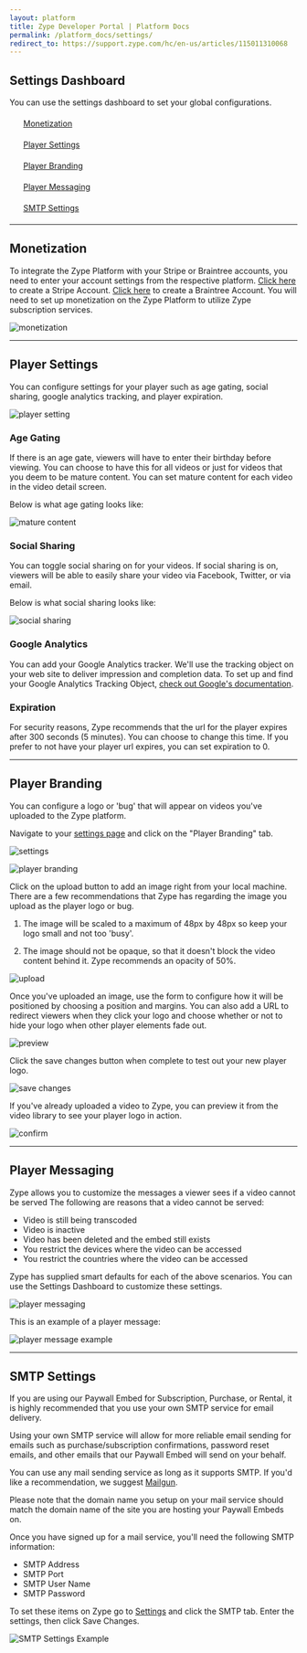 ```yaml
---
layout: platform
title: Zype Developer Portal | Platform Docs
permalink: /platform_docs/settings/
redirect_to: https://support.zype.com/hc/en-us/articles/115011310068
---
```

## Settings Dashboard
You can use the settings dashboard to set your global configurations.

<div style="margin: 20px;"><span class="fa fa-file-text" style="margin-right: 4px;"></span>
<a href="#monetization">
Monetization</a>
</div>
<div style="margin: 20px;"><span class="fa fa-file-text" style="margin-right: 4px;"></span>
<a href="#player_settings">
Player Settings</a>
</div>
<div style="margin: 20px;"><span class="fa fa-file-text" style="margin-right: 4px;"></span>
<a href="#player_branding">
Player Branding</a>
</div>
<div style="margin: 20px;"><span class="fa fa-file-text" style="margin-right: 4px;"></span>
<a href="#player_messaging">
Player Messaging</a>
</div>
<div style="margin: 20px;"><span class="fa fa-file-text" style="margin-right: 4px;"></span>
<a href="#smtp">
SMTP Settings</a>
</div>

<hr id='monetization'>

## Monetization

To integrate the Zype Platform with your Stripe or Braintree accounts, you need
to enter your account settings from the respective platform. [Click here](https://dashboard.stripe.com/register)
to create a Stripe Account. [Click here](https://www.braintreepayments.com/signup) to
create a Braintree Account. You will need to set up monetization on the Zype Platform
to utilize Zype subscription services.

![monetization]({{site.url}}/assets/settings/monetization.png)

<hr id='player_settings'>

## Player Settings

You can configure settings for your player such as age gating, social sharing,
google analytics tracking, and player expiration.

![player setting]({{site.url}}/assets/settings/player_settings.png)

### Age Gating

If there is an age gate, viewers will have to enter their birthday before viewing.
You can choose to have this for all videos or just for videos that you deem to be
mature content. You can set mature content for each video in the video detail screen.

Below is what age gating looks like:

![mature content]({{site.url}}/assets/settings/age_gate.png)

### Social Sharing

You can toggle social sharing on for your videos. If social sharing is on, viewers
will be able to easily share your video via Facebook, Twitter, or via email.

Below is what social sharing looks like:

![social sharing]({{site.url}}/assets/settings/share_video.png)

### Google Analytics

You can add your Google Analytics tracker. We'll use the tracking object on your web site to deliver impression and completion data. To set up and find your Google Analytics
Tracking Object, [check out Google's documentation](https://support.google.com/analytics/answer/1008080?hl=en).

### Expiration

For security reasons, Zype recommends that the url for the player expires after 300 seconds (5
minutes). You can choose to change this time. If you prefer to not have your player
url expires, you can set expiration to 0.

<hr id='player_branding'>

## Player Branding

You can configure a logo or 'bug' that will appear on videos you've uploaded to the Zype platform.

Navigate to your [settings page](https://admin.zype.com/site/edit) and click on the "Player Branding" tab.

![settings]({{site.url}}/assets/player_logo/settings.png)

![player branding]({{site.url}}/assets/player_logo/player_branding.png)

Click on the upload button to add an image right from your local machine. There are a few recommendations that Zype has regarding the image you upload as the player logo or bug.

1) The image will be scaled to a maximum of 48px by 48px so keep your logo small and not too 'busy'.

2) The image should not be opaque, so that it doesn't block the video content behind it. Zype recommends an opacity of 50%.

![upload]({{site.url}}/assets/player_logo/help.png)

Once you've uploaded an image, use the form to configure how it will be positioned by choosing a position and margins. You can also add a URL to redirect viewers when they click your logo and choose whether or not to hide your logo when other player elements fade out.

![preview]({{site.url}}/assets/player_logo/player_logo.png)

Click the save changes button when complete to test out your new player logo.


![save changes]({{site.url}}/assets/player_logo/save_changes.png)

If you've already uploaded a video to Zype, you can preview it from the video library to see your player logo in action.

![confirm]({{site.url}}/assets/player_logo/confirm.png)

<hr id='player_messaging'>

## Player Messaging
Zype allows you to customize the messages a viewer sees if a video cannot be served
The following are reasons that a video cannot be served:

- Video is still being transcoded
- Video is inactive
- Video has been deleted and the embed still exists
- You restrict the devices where the video can be accessed
- You restrict the countries where the video can be accessed

Zype has supplied smart defaults for each of the above scenarios. You can
use the Settings Dashboard to customize these settings.

![player messaging]({{site.url}}/assets/settings/player_messaging.png)

This is an example of a player message:

![player message example]({{site.url}}/assets/settings/messaging_ex.png)


<hr id='smtp'>

## SMTP Settings
If you are using our Paywall Embed for Subscription, Purchase, or Rental, it is highly recommended that you use your own SMTP service for email delivery.

Using your own SMTP service will allow for more reliable email sending for emails such as purchase/subscription confirmations, password reset emails, and other emails that our Paywall Embed will send on your behalf.

You can use any mail sending service as long as it supports SMTP. If you'd like a recommendation, we suggest [Mailgun](https://www.mailgun.com/).

Please note that the domain name you setup on your mail service should match the domain name of the site you are hosting your Paywall Embeds on.

Once you have signed up for a mail service, you'll need the following SMTP information:

- SMTP Address
- SMTP Port
- SMTP User Name
- SMTP Password

To set these items on Zype go to [Settings](https://admin.zype.com/site/edit) and click the SMTP tab. Enter the settings, then click Save Changes.

![SMTP Settings Example]({{site.url}}/assets/settings/smtp.png)
